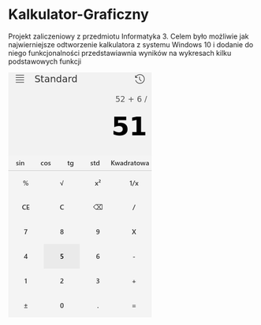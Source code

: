 # Kalkulator-Graficzny
Projekt zaliczeniowy z przedmiotu Informatyka 3.
Celem było możliwie jak najwierniejsze odtworzenie kalkulatora z systemu Windows 10 i dodanie do niego funkcjonalności przedstawiawnia wyników na wykresach kilku podstawowych funkcji

![Kalkulator graficzny](screenshot.png?raw=true "Title")